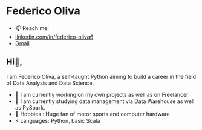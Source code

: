 # Federico Oliva
- 📫 Reach me: 
- [linkedin.com/in/federico-oliva6](https://www.linkedin.com/in/federico-oliva6/)
- [Gmail](mailto:f.oliva1497@gmail.com?subject=[GitHub]%20Source%20Han%20Sans)
## Hi👋, 
I am Federico Oliva, a self-taught Python aiming to build a career in the field of Data Analysis and Data Science. 

- 🔭 I am currently working on my own projects as well as on Freelancer
- 🌱 I am currently studying data management via Data Warehouse as well as PySpark.
- 💬 Hobbies : Huge fan of motor sports and computer hardware
-  ⚡ Languages: Python, basic Scala



